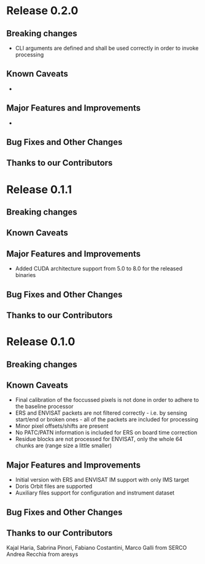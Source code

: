 # Release 0.2.0

## Breaking changes
* CLI arguments are defined and shall be used correctly in order to invoke processing

## Known Caveats
* 

## Major Features and Improvements
*

## Bug Fixes and Other Changes

## Thanks to our Contributors

# Release 0.1.1

## Breaking changes

## Known Caveats

## Major Features and Improvements
* Added CUDA architecture support from 5.0 to 8.0 for the released binaries

## Bug Fixes and Other Changes

## Thanks to our Contributors


# Release 0.1.0

## Breaking changes

## Known Caveats
* Final calibration of the foccussed pixels is not done in order to adhere to the baseline processor
* ERS and ENVISAT packets are not filtered correctly - i.e. by sensing start/end or broken ones - all of the packets are included for processing
* Minor pixel offsets/shifts are present
* No PATC/PATN information is included for ERS on board time correction
* Residue blocks are not processed for ENVISAT, only the whole 64 chunks are (range size a little smaller)

## Major Features and Improvements
* Initial version with ERS and ENVISAT IM support with only IMS target
* Doris Orbit files are supported
* Auxiliary files support for configuration and instrument dataset

## Bug Fixes and Other Changes

## Thanks to our Contributors

Kajal Haria, Sabrina Pinori, Fabiano Costantini, Marco Galli from SERCO\
Andrea Recchia from aresys